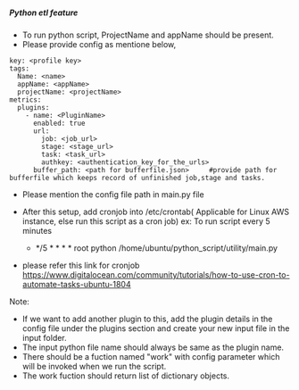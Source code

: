 ##### Python etl feature 

* To run python script, ProjectName and appName should be present.
* Please provide config as mentione below,
```
key: <profile key>
tags: 
  Name: <name>
  appName: <appName>
  projectName: <projectName>
metrics:
  plugins:
    - name: <PluginName>
      enabled: true
      url:
        job: <job_url> 
        stage: <stage_url>
        task: <task_url>
        authkey: <authentication_key_for_the_urls>
      buffer_path: <path for bufferfile.json>     #provide path for bufferfile which keeps record of unfinished job,stage and tasks. 
```
* Please mention the config file path in main.py file
* After this setup, add cronjob into /etc/crontab( Applicable for Linux AWS instance, else run this script as a cron job)
	ex: To run script every 5 minutes 
	 -  */5 * * * * root python /home/ubuntu/python_script/utility/main.py

 * please refer this link for cronjob
	https://www.digitalocean.com/community/tutorials/how-to-use-cron-to-automate-tasks-ubuntu-1804

Note:

* If we want to add another plugin to this, add the plugin details in the config file under the plugins section and create your new input file in the input folder. 
* The input python file name should always be same as the plugin name.
* There should be a fuction named "work" with config parameter which will be invoked when we run the script. 
* The work fuction should return list of dictionary objects.









